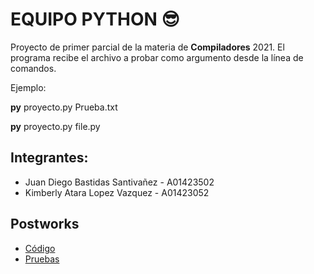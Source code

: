 # EQUIPO PYTHON 😎

Proyecto de primer parcial de la materia de **Compiladores** 2021. El programa recibe el archivo a probar como argumento desde la línea de comandos.

Ejemplo: 

**py** proyecto.py Prueba.txt 

**py** proyecto.py file.py

## Integrantes:
 - Juan Diego Bastidas Santivañez - A01423502
 - Kimberly Atara Lopez Vazquez - A01423052

## Postworks
- [Código](https://github.com/k-atara/python-compiler/blob/main/proyecto.py)
- [Pruebas](https://github.com/k-atara/python-compiler/blob/main/file.py)
